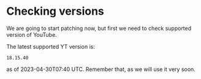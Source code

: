 # Checking versions

We are going to start patching now, but first we need to check supported version of YouTube.

The latest supported YT version is:

```
18.15.40
```

as of 2023-04-30T07:40 UTC. Remember that, as we will use it very soon.
